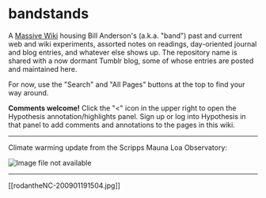 # bandstands

A [Massive Wiki](https://massive.wiki/) housing Bill Anderson's (a.k.a. "band") past and current web and wiki experiments, assorted notes on readings, day-oriented journal and blog entries, and whatever else shows up. The repository name is shared with a now dormant Tumblr blog, some of whose entries are posted and maintained here.

For now, use the "Search" and "All Pages" buttons at the top to find your way around.

**Comments welcome!** Click the "<" icon in the upper right to open the Hypothesis annotation/highlights panel.  Sign up or log into Hypothesis in that panel to add comments and annotations to the pages in this wiki.

-----

 Climate warming update from the Scripps Mauna Loa Observatory:

![Image file not available](https://scripps.ucsd.edu/bluemoon/co2_400/daily_value.png)

-----

[[rodantheNC-200901191504.jpg]]
  





